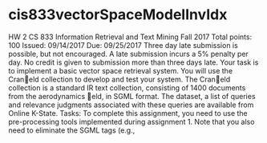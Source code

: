 # cis833vectorSpaceModelInvIdx
HW 2
CS 833 Information Retrieval and Text Mining
Fall 2017
Total points: 100
Issued: 09/14/2017 Due: 09/25/2017
Three day late submission is possible, but not encouraged. A late submission incurs a 5% penalty
per day. No credit is given to submission more than three days late.
Your task is to implement a basic vector space retrieval system. You will use the Craneld
collection to develop and test your system.
The Craneld collection is a standard IR text collection, consisting of 1400 documents from the
aerodynamics eld, in SGML format. The dataset, a list of queries and relevance judgments
associated with these queries are available from Online K-State.
Tasks: To complete this assignment, you need to use the pre-processing tools implemented during
assignment 1. Note that you also need to eliminate the SGML tags (e.g., <TITLE>, <DOC>,
<TEXT>, etc.) - you should only keep the actual title and text.
1. Implement an indexing scheme based on the vector space model, as discussed in class. The
steps pointed out in class can be used as guidelines for the implementation. For the weighting
scheme, use and experiment with:
• TF-IDF (do not divide TF by the maximum term frequency in a document).
2. For each of the ten queries in the queries.txt le, determine a ranked list of documents, in
descending order of their similarity with the query. The output of your retrieval should be
a list of (query id, document id) pairs.
Determine the average precision and recall for the ten queries, when you use:
• top 10 documents in the ranking
• top 50 documents in the ranking
• top 100 documents in the ranking
• top 500 documents in the ranking
Note: A list of relevant documents for each query is provided to you, so that you can determine
precision and recall.
Submission instructions:
1. write a README le including:
• a detailed note about the functionality of each of the above programs,
• complete instructions on how to run them
• answers to the questions above
1
2. make sure you include your name in each program and in the README le.
3. make sure all your programs run correctly on the CS machines. You will lose 40 points
if your code is not running on these machines. The path to the data should be an input
parameter, and not hardcoded.
4. submit your assignment through Online K-State.
